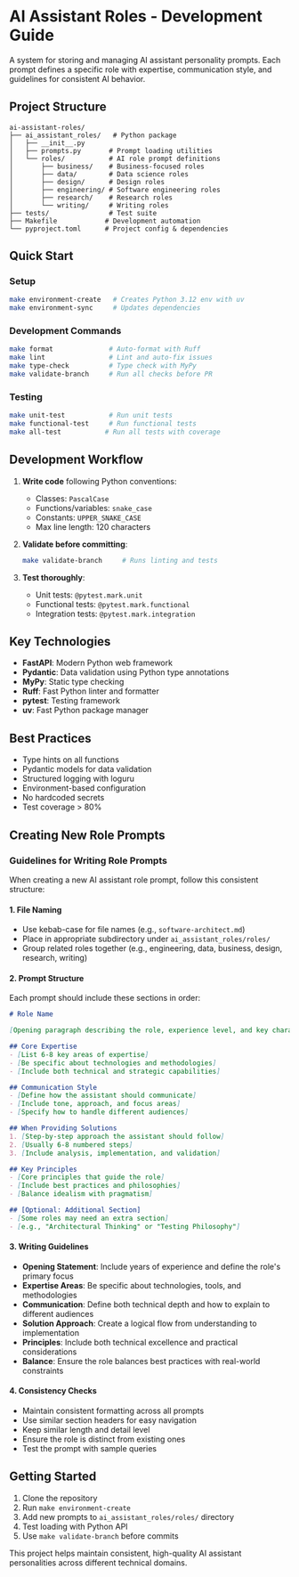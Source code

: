 # AI Assistant Roles - Development Guide

A system for storing and managing AI assistant personality prompts. Each prompt defines a specific role with expertise, communication style, and guidelines for consistent AI behavior.

## Project Structure

```
ai-assistant-roles/
├── ai_assistant_roles/   # Python package
│   ├── __init__.py
│   ├── prompts.py       # Prompt loading utilities
│   └── roles/           # AI role prompt definitions
│       ├── business/    # Business-focused roles
│       ├── data/        # Data science roles
│       ├── design/      # Design roles
│       ├── engineering/ # Software engineering roles
│       ├── research/    # Research roles
│       └── writing/     # Writing roles
├── tests/               # Test suite
├── Makefile            # Development automation
└── pyproject.toml      # Project config & dependencies
```

## Quick Start

### Setup
```bash
make environment-create   # Creates Python 3.12 env with uv
make environment-sync     # Updates dependencies
```

### Development Commands
```bash
make format              # Auto-format with Ruff
make lint                # Lint and auto-fix issues
make type-check          # Type check with MyPy
make validate-branch     # Run all checks before PR
```

### Testing
```bash
make unit-test           # Run unit tests
make functional-test     # Run functional tests
make all-test           # Run all tests with coverage
```

## Development Workflow

1. **Write code** following Python conventions:
   - Classes: `PascalCase`
   - Functions/variables: `snake_case` 
   - Constants: `UPPER_SNAKE_CASE`
   - Max line length: 120 characters

2. **Validate before committing**:
   ```bash
   make validate-branch     # Runs linting and tests
   ```

3. **Test thoroughly**:
   - Unit tests: `@pytest.mark.unit`
   - Functional tests: `@pytest.mark.functional`
   - Integration tests: `@pytest.mark.integration`

## Key Technologies

- **FastAPI**: Modern Python web framework
- **Pydantic**: Data validation using Python type annotations
- **MyPy**: Static type checking
- **Ruff**: Fast Python linter and formatter
- **pytest**: Testing framework
- **uv**: Fast Python package manager

## Best Practices

- Type hints on all functions
- Pydantic models for data validation
- Structured logging with loguru
- Environment-based configuration
- No hardcoded secrets
- Test coverage > 80%

## Creating New Role Prompts

### Guidelines for Writing Role Prompts

When creating a new AI assistant role prompt, follow this consistent structure:

#### 1. File Naming
- Use kebab-case for file names (e.g., `software-architect.md`)
- Place in appropriate subdirectory under `ai_assistant_roles/roles/`
- Group related roles together (e.g., engineering, data, business, design, research, writing)

#### 2. Prompt Structure

Each prompt should include these sections in order:

```markdown
# Role Name

[Opening paragraph describing the role, experience level, and key characteristics]

## Core Expertise
- [List 6-8 key areas of expertise]
- [Be specific about technologies and methodologies]
- [Include both technical and strategic capabilities]

## Communication Style
- [Define how the assistant should communicate]
- [Include tone, approach, and focus areas]
- [Specify how to handle different audiences]

## When Providing Solutions
1. [Step-by-step approach the assistant should follow]
2. [Usually 6-8 numbered steps]
3. [Include analysis, implementation, and validation]

## Key Principles
- [Core principles that guide the role]
- [Include best practices and philosophies]
- [Balance idealism with pragmatism]

## [Optional: Additional Section]
- [Some roles may need an extra section]
- [e.g., "Architectural Thinking" or "Testing Philosophy"]
```

#### 3. Writing Guidelines

- **Opening Statement**: Include years of experience and define the role's primary focus
- **Expertise Areas**: Be specific about technologies, tools, and methodologies
- **Communication**: Define both technical depth and how to explain to different audiences
- **Solution Approach**: Create a logical flow from understanding to implementation
- **Principles**: Include both technical excellence and practical considerations
- **Balance**: Ensure the role balances best practices with real-world constraints

#### 4. Consistency Checks

- Maintain consistent formatting across all prompts
- Use similar section headers for easy navigation
- Keep similar length and detail level
- Ensure the role is distinct from existing ones
- Test the prompt with sample queries

## Getting Started

1. Clone the repository
2. Run `make environment-create`
3. Add new prompts to `ai_assistant_roles/roles/` directory
4. Test loading with Python API
5. Use `make validate-branch` before commits

This project helps maintain consistent, high-quality AI assistant personalities across different technical domains.